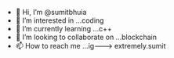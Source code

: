 - 👋 Hi, I’m @sumitbhuia
- 👀 I’m interested in ...coding
- 🌱 I’m currently learning ...c++
- 💞️ I’m looking to collaborate on ...blockchain
- 📫 How to reach me ...ig---> extremely.sumit

<!---
sumitbhuia/sumitbhuia is a ✨ special ✨ repository because its `README.md` (this file) appears on your GitHub profile.
You can click the Preview link to take a look at your changes.
--->

